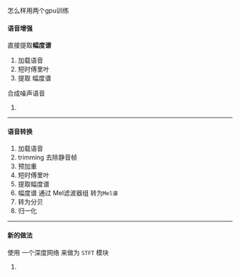 怎么样用两个gpu训练

#### 语音增强

直接提取**幅度谱**

1. 加载语音
2. 短时傅里叶
3. 提取 幅度谱

合成噪声语音

1. 

---

#### 语音转换

1. 加载语音
2. trimming  去除静音帧
3. 预加重
4. 短时傅里叶
5. 提取幅度谱
6. 幅度谱 通过 Mel滤波器组 转为`Mel谱`
7. 转为分贝
8. 归一化

---

#### 新的做法

使用 一个深度网络 来做为 `STFT` 模块 

1. 